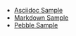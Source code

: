 
- [Asciidoc Sample](asciidoctor.ad)
- [Markdown Sample](markdown.md)
- [Pebble Sample](pebble.peb)

